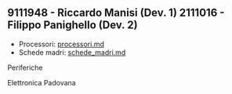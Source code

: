 9111948 - Riccardo Manisi (Dev. 1)
2111016 - Filippo Panighello (Dev. 2)
---
- Processori: [processori.md](processori.md)
- Schede madri: [schede_madri.md](schede_madri.md)

Periferiche

Elettronica Padovana
